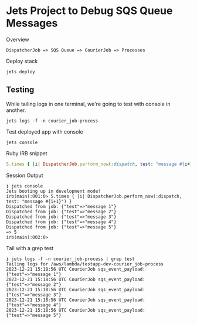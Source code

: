 # Jets Project to Debug SQS Queue Messages

Overview

    DispatcherJob => SQS Queue => CourierJob => Processes

Deploy stack

    jets deploy

## Testing

While tailing logs in one terminal, we're going to test with console in another.

    jets logs -f -n courier_job-process

Test deployed app with console

    jets console

Ruby IRB snippet

```ruby
5.times { |i| DispatcherJob.perform_now(:dispatch, test: "message #{i+1}") }
```


Session Output

    ❯ jets console
    Jets booting up in development mode!
    irb(main):001:0> 5.times { |i| DispatcherJob.perform_now(:dispatch, test: "message #{i+1}") }
    Dispatched from job: {"test"=>"message 1"}
    Dispatched from job: {"test"=>"message 2"}
    Dispatched from job: {"test"=>"message 3"}
    Dispatched from job: {"test"=>"message 4"}
    Dispatched from job: {"test"=>"message 5"}
    => 5
    irb(main):002:0>

Tail with a grep test

    ❯ jets logs -f -n courier_job-process | grep test
    Tailing logs for /aws/lambda/testapp-dev-courier_job-process
    2023-12-21 15:18:56 UTC CourierJob sqs_event_payload: {"test"=>"message 1"}
    2023-12-21 15:18:56 UTC CourierJob sqs_event_payload: {"test"=>"message 2"}
    2023-12-21 15:18:56 UTC CourierJob sqs_event_payload: {"test"=>"message 3"}
    2023-12-21 15:18:56 UTC CourierJob sqs_event_payload: {"test"=>"message 4"}
    2023-12-21 15:18:56 UTC CourierJob sqs_event_payload: {"test"=>"message 5"}
